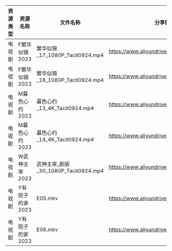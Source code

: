 | 资源类型 | 资源名称       | 文件名称                           | 分享链接                                      | 更新时间       |
| ---- | ---------- | ------------------------------ | ----------------------------------------- | ---------- |
| 电视剧  | F繁华似锦2023  | 繁华似锦_17_1080P_Tacit0924.mp4    | https://www.aliyundrive.com/s/nfqRpmX9zDs | 2023-07-05 |
| 电视剧  | F繁华似锦2023  | 繁华似锦_18_1080P_Tacit0924.mp4    | https://www.aliyundrive.com/s/nfqRpmX9zDs | 2023-07-05 |
| 电视剧  | M暮色心约2023  | 暮色心约_13_4K_Tacit0924.mp4       | https://www.aliyundrive.com/s/gNn3Shydkm6 | 2023-07-05 |
| 电视剧  | M暮色心约2023  | 暮色心约_14_4K_Tacit0924.mp4       | https://www.aliyundrive.com/s/gNn3Shydkm6 | 2023-07-05 |
| 电视剧  | W武神主宰2023  | 武神主宰_剧版_30_1080P_Tacit0924.mp4 | https://www.aliyundrive.com/s/ob4cvT33feM | 2023-07-05 |
| 电视剧  | Y有院子的家2023 | E05.mkv                        | https://www.aliyundrive.com/s/Y4PrtcHPZ79 | 2023-07-05 |
| 电视剧  | Y有院子的家2023 | E06.mkv                        | https://www.aliyundrive.com/s/Y4PrtcHPZ79 | 2023-07-05 |
